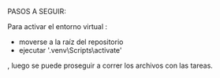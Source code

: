 PASOS A SEGUIR:

Para activar el entorno virtual :
- moverse a la raíz del repositorio 
- ejecutar '.venv\Scripts\activate'

, luego se puede proseguir a correr los archivos con las tareas.